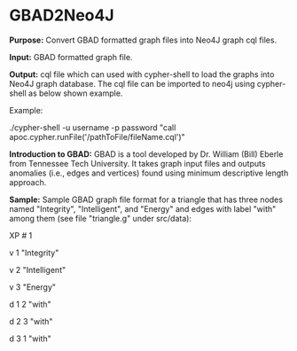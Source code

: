 # GBAD2Neo4J

<b>Purpose:</b>
Convert GBAD formatted graph files into Neo4J graph cql files.

<b>Input:</b> GBAD formatted graph file.

<b>Output:</b> cql file which can used with cypher-shell to load the graphs into Neo4J graph database.
The cql file can be imported to neo4j using cypher-shell as below shown example.

Example:

./cypher-shell -u username -p password "call apoc.cypher.runFile('/pathToFile/fileName.cql')"

<b>Introduction to GBAD:</b>
GBAD is a tool developed by Dr. William (Bill) Eberle from Tennessee Tech University. It takes graph input files and outputs anomalies (i.e., edges and vertices) found using minimum descriptive length approach.

<b>Sample:</b> Sample GBAD graph file format for a triangle that has three nodes named "Integrity", "Intelligent", and "Energy"
and edges with label "with" among them (see file "triangle.g" under src/data):

XP # 1

v 1 "Integrity"

v 2 "Intelligent"

v 3 "Energy"

d 1 2 "with"

d 2 3 "with"

d 3 1 "with"



